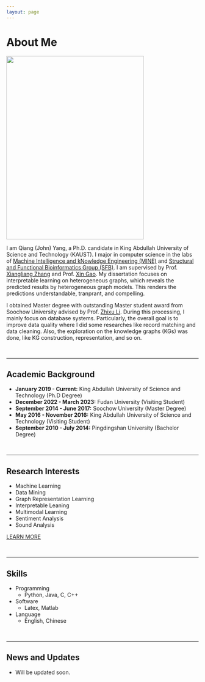 ```yaml
---
layout: page
---
```


# About Me

<img src="https://qiangyangcs.github.io/Qiang_r.jpg" class="floatpic" width="360" height="480">

I am Qiang (John) Yang, a Ph.D. candidate in King Abdullah University of Science and Technology (KAUST). I major in computer science in the labs of [Machine Intelligence and kNowledge Engineering (MINE)](https://sites.nd.edu/xiangliang-zhang/) and [Structural and Functional Bioinformatics Group (SFB)](https://cemse.kaust.edu.sa/sfb). I am supervised by Prof. [Xiangliang Zhang](https://sites.nd.edu/xiangliang-zhang/) and Prof. [Xin Gao](https://www.kaust.edu.sa/en/study/faculty/xin-gao). My dissertation focuses on interpretable learning on heterogeneous graphs, which reveals the predicted results by heterogeneous graph models. This renders the predictions understandable, tranprant, and compelling.

I obtained Master degree with outstanding Master student award from Soochow University advised by Prof. [Zhixu Li](https://sites.google.com/site/zhixuli). During this processing, I mainly focus on database systems. Particularly, the overall goal is to improve data quality where I did some researches like record matching and data cleaning. Also, the exploration on the knowledge graphs (KGs) was done, like KG construction, representation, and so on.

<br>

---

## Academic Background

- **January 2019 - Current:** King Abdullah University of Science and Technology (Ph.D Degree)
- **December 2022 - March 2023:** Fudan University (Visiting Student)
- **September 2014 - June 2017:** Soochow University (Master Degree)
- **May 2016 - November 2016:** King Abdullah University of Science and Technology (Visiting Student)
- **September 2010 - July 2014:** Pingdingshan University (Bachelor Degree)

<br>

---

## Research Interests

- Machine Learning
- Data Mining
- Graph Representation Learning
- Interpretable Leaning
- Multimodal Learning
- Sentiment Analysis
- Sound Analysis


[LEARN MORE](https://qiangyangcs.github.io/interests)


<br>

---

## Skills
- Programming
  - Python, Java, C, C++
- Software
  - Latex, Matlab
- Language
  - English, Chinese

<br>

---

## News and Updates

- Will be updated soon.
<!--- **Sep 2023：**Our works [DefenderIoT](https://fzuiot.site/) has been officially publicized by [Youth of FZU](https://mp.weixin.qq.com/s/MF2NJQtEHsVwsm8Ym-l7Gg).-->
<!--- **Aug 2023：**Happy to be awarded the FEPG Scholarship.-->
<!--- **May 2023：**Happy to be awarded the XiamenAir Scholarship.-->
<!--- **May 2023：**Collected the Finalist Award in MCM 2023.-->
<!--- **Jan 2023：**One paper accepted to ICAROB 2023, see you in Japan!-->
<!--- **Jun 2022：**Visiting Research Intern at Cambridge University, advised by [Prof. Pietro Liò](https://www.cl.cam.ac.uk/~pl219/ ).-->
<!-- - If you are interested in my works, please feel free to book an [[online talk with me](https://calendly.com/lancecai/meet-with-lance)].-->



